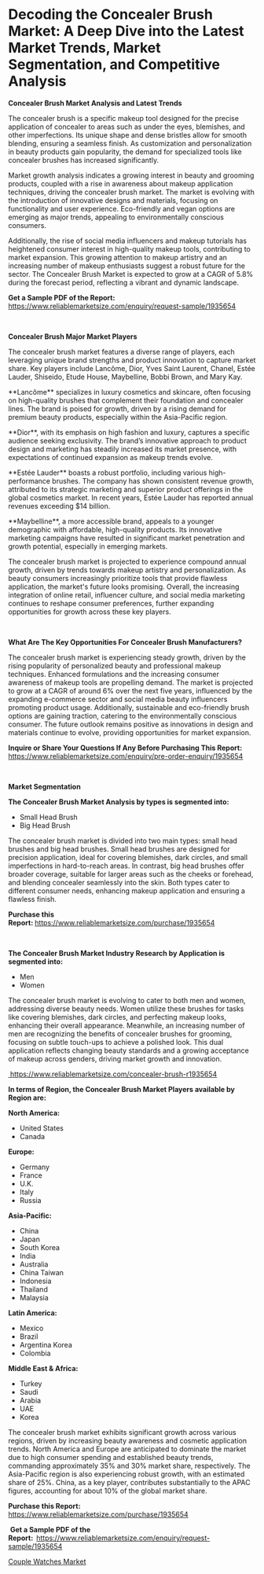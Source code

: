 <p><h1>Decoding the Concealer Brush Market: A Deep Dive into the Latest Market Trends, Market Segmentation, and Competitive Analysis</h1></p><p><strong>Concealer Brush Market Analysis and Latest Trends</strong></p>
<p><p>The concealer brush is a specific makeup tool designed for the precise application of concealer to areas such as under the eyes, blemishes, and other imperfections. Its unique shape and dense bristles allow for smooth blending, ensuring a seamless finish. As customization and personalization in beauty products gain popularity, the demand for specialized tools like concealer brushes has increased significantly.</p><p>Market growth analysis indicates a growing interest in beauty and grooming products, coupled with a rise in awareness about makeup application techniques, driving the concealer brush market. The market is evolving with the introduction of innovative designs and materials, focusing on functionality and user experience. Eco-friendly and vegan options are emerging as major trends, appealing to environmentally conscious consumers.</p><p>Additionally, the rise of social media influencers and makeup tutorials has heightened consumer interest in high-quality makeup tools, contributing to market expansion. This growing attention to makeup artistry and an increasing number of makeup enthusiasts suggest a robust future for the sector. The Concealer Brush Market is expected to grow at a CAGR of 5.8% during the forecast period, reflecting a vibrant and dynamic landscape.</p></p>
<p><strong>Get a Sample PDF of the Report:&nbsp;</strong> <a href="https://www.reliablemarketsize.com/enquiry/request-sample/1935654?utm_campaign=2313&utm_medium=2&utm_source=Github&utm_content=ia&utm_term=08022025&utm_id=concealer-brush">https://www.reliablemarketsize.com/enquiry/request-sample/1935654</a></p>
<p>&nbsp;</p>
<p><strong>Concealer Brush Major Market Players</strong></p>
<p><p>The concealer brush market features a diverse range of players, each leveraging unique brand strengths and product innovation to capture market share. Key players include Lancôme, Dior, Yves Saint Laurent, Chanel, Estée Lauder, Shiseido, Etude House, Maybelline, Bobbi Brown, and Mary Kay.</p><p>**Lancôme** specializes in luxury cosmetics and skincare, often focusing on high-quality brushes that complement their foundation and concealer lines. The brand is poised for growth, driven by a rising demand for premium beauty products, especially within the Asia-Pacific region.</p><p>**Dior**, with its emphasis on high fashion and luxury, captures a specific audience seeking exclusivity. The brand’s innovative approach to product design and marketing has steadily increased its market presence, with expectations of continued expansion as makeup trends evolve.</p><p>**Estée Lauder** boasts a robust portfolio, including various high-performance brushes. The company has shown consistent revenue growth, attributed to its strategic marketing and superior product offerings in the global cosmetics market. In recent years, Estée Lauder has reported annual revenues exceeding $14 billion.</p><p>**Maybelline**, a more accessible brand, appeals to a younger demographic with affordable, high-quality products. Its innovative marketing campaigns have resulted in significant market penetration and growth potential, especially in emerging markets.</p><p>The concealer brush market is projected to experience compound annual growth, driven by trends towards makeup artistry and personalization. As beauty consumers increasingly prioritize tools that provide flawless application, the market's future looks promising. Overall, the increasing integration of online retail, influencer culture, and social media marketing continues to reshape consumer preferences, further expanding opportunities for growth across these key players.</p></p>
<p>&nbsp;</p>
<p><strong>What Are The Key Opportunities For Concealer Brush Manufacturers?</strong></p>
<p><p>The concealer brush market is experiencing steady growth, driven by the rising popularity of personalized beauty and professional makeup techniques. Enhanced formulations and the increasing consumer awareness of makeup tools are propelling demand. The market is projected to grow at a CAGR of around 6% over the next five years, influenced by the expanding e-commerce sector and social media beauty influencers promoting product usage. Additionally, sustainable and eco-friendly brush options are gaining traction, catering to the environmentally conscious consumer. The future outlook remains positive as innovations in design and materials continue to evolve, providing opportunities for market expansion.</p></p>
<p><strong>Inquire or Share Your Questions If Any Before Purchasing This Report:</strong> <a href="https://www.reliablemarketsize.com/enquiry/pre-order-enquiry/1935654?utm_campaign=2313&utm_medium=2&utm_source=Github&utm_content=ia&utm_term=08022025&utm_id=concealer-brush">https://www.reliablemarketsize.com/enquiry/pre-order-enquiry/1935654</a></p>
<p>&nbsp;</p>
<p><strong>Market Segmentation</strong></p>
<p><strong>The Concealer Brush Market Analysis by types is segmented into:</strong></p>
<p><ul><li>Small Head Brush</li><li>Big Head Brush</li></ul></p>
<p><p>The concealer brush market is divided into two main types: small head brushes and big head brushes. Small head brushes are designed for precision application, ideal for covering blemishes, dark circles, and small imperfections in hard-to-reach areas. In contrast, big head brushes offer broader coverage, suitable for larger areas such as the cheeks or forehead, and blending concealer seamlessly into the skin. Both types cater to different consumer needs, enhancing makeup application and ensuring a flawless finish.</p></p>
<p><strong>Purchase this Report:&nbsp;</strong><a href="https://www.reliablemarketsize.com/purchase/1935654?utm_campaign=2313&utm_medium=2&utm_source=Github&utm_content=ia&utm_term=08022025&utm_id=concealer-brush">https://www.reliablemarketsize.com/purchase/1935654</a></p>
<p>&nbsp;</p>
<p><strong>The Concealer Brush Market Industry Research by Application is segmented into:</strong></p>
<p><ul><li>Men</li><li>Women</li></ul></p>
<p><p>The concealer brush market is evolving to cater to both men and women, addressing diverse beauty needs. Women utilize these brushes for tasks like covering blemishes, dark circles, and perfecting makeup looks, enhancing their overall appearance. Meanwhile, an increasing number of men are recognizing the benefits of concealer brushes for grooming, focusing on subtle touch-ups to achieve a polished look. This dual application reflects changing beauty standards and a growing acceptance of makeup across genders, driving market growth and innovation.</p></p>
<p><a href="https://www.reliablemarketsize.com/concealer-brush-r1935654?utm_campaign=2313&utm_medium=2&utm_source=Github&utm_content=ia&utm_term=08022025&utm_id=concealer-brush">&nbsp;https://www.reliablemarketsize.com/concealer-brush-r1935654</a></p>
<p><strong>In terms of Region, the Concealer Brush Market Players available by Region are:</strong></p>
<p>
    <p> <strong> North America: </strong>
        <ul>
            <li>United States</li>
            <li>Canada</li>
        </ul>
        </p> 
    <p> <strong> Europe: </strong>
        <ul>
            <li>Germany</li>
            <li>France</li>
            <li>U.K.</li>
            <li>Italy</li>
            <li>Russia</li>
        </ul>
        </p> 
    <p> <strong> Asia-Pacific: </strong>
        <ul>
            <li>China</li>
            <li>Japan</li>
            <li>South Korea</li>
            <li>India</li>
            <li>Australia</li>
            <li>China Taiwan</li>
            <li>Indonesia</li>
            <li>Thailand</li>
            <li>Malaysia</li>
        </ul>
        </p> 
    <p> <strong> Latin America: </strong>
        <ul>
            <li>Mexico</li>
            <li>Brazil</li>
            <li>Argentina Korea</li>
            <li>Colombia</li>
        </ul>
        </p> 
    <p> <strong> Middle East & Africa: </strong>
        <ul>
            <li>Turkey</li>
            <li>Saudi</li>
            <li>Arabia</li>
            <li>UAE</li>
            <li>Korea</li>
        </ul>
    </p>
    </p>
<p><p>The concealer brush market exhibits significant growth across various regions, driven by increasing beauty awareness and cosmetic application trends. North America and Europe are anticipated to dominate the market due to high consumer spending and established beauty trends, commanding approximately 35% and 30% market share, respectively. The Asia-Pacific region is also experiencing robust growth, with an estimated share of 25%. China, as a key player, contributes substantially to the APAC figures, accounting for about 10% of the global market share.</p></p>
<p><strong>Purchase this Report: </strong><a href="https://www.reliablemarketsize.com/purchase/1935654?utm_campaign=2313&utm_medium=2&utm_source=Github&utm_content=ia&utm_term=08022025&utm_id=concealer-brush">https://www.reliablemarketsize.com/purchase/1935654</a></p>
<p>&nbsp;<strong>Get a Sample PDF of the Report:&nbsp;&nbsp;</strong><a href="https://www.reliablemarketsize.com/enquiry/request-sample/1935654?utm_campaign=2313&utm_medium=2&utm_source=Github&utm_content=ia&utm_term=08022025&utm_id=concealer-brush">https://www.reliablemarketsize.com/enquiry/request-sample/1935654</a></p>
<p><strong></strong></p>
<p><p><a href="https://github.com/yazminwollma30/Market-Research-Report-List-1/blob/main/couple-watches-market.md?utm_campaign=2313&utm_medium=2&utm_source=Github&utm_content=ia&utm_term=08022025&utm_id=concealer-brush">Couple Watches Market</a></p></p>